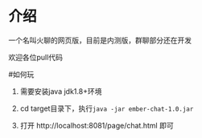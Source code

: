 # 介绍
一个名叫火聊的网页版，目前是内测版，群聊部分还在开发

欢迎各位pull代码

#如何玩
1. 需要安装java jdk1.8+环境


2. cd target目录下，执行`java -jar ember-chat-1.0.jar`


3. 打开 http://localhost:8081/page/chat.html 即可
